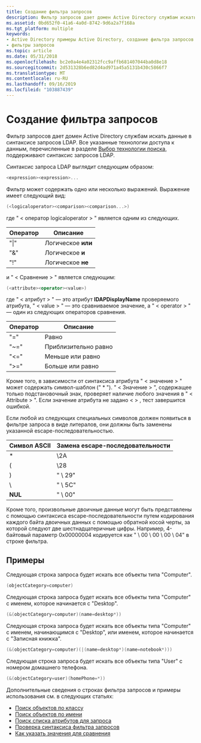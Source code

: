 ```yaml
---
title: Создание фильтра запросов
description: Фильтр запросов дает домен Active Directory службам искать данные в синтаксисе запросов LDAP. Все указанные технологии доступа к данным, перечисленные в разделе Выбор технологии поиска, поддерживают синтаксис запросов LDAP.
ms.assetid: 0bd652f0-41a6-4a0d-8742-9d6a2a7f168a
ms.tgt_platform: multiple
keywords:
- Active Directory примеры Active Directory, создание фильтра запросов
- фильтры запросов
ms.topic: article
ms.date: 05/31/2018
ms.openlocfilehash: bc2e0a4e4a02312fcc9affb681407044ba0d8e18
ms.sourcegitcommit: 2d531328b6ed82d4ad971a45a5131b430c5866f7
ms.translationtype: MT
ms.contentlocale: ru-RU
ms.lasthandoff: 09/16/2019
ms.locfileid: "103887439"
---
```

# <a name="creating-a-query-filter"></a>Создание фильтра запросов

Фильтр запросов дает домен Active Directory службам искать данные в синтаксисе запросов LDAP. Все указанные технологии доступа к данным, перечисленные в разделе [Выбор технологии поиска,](choosing-the-search-technology.md) поддерживают синтаксис запросов LDAP.

Синтаксис запроса LDAP выглядит следующим образом:


```C++
<expression><expression>...
```



Фильтр может содержать одно или несколько выражений. Выражение имеет следующий вид:


```C++
(<logicaloperator><comparison><comparison...>)
```



где " &lt; оператор logicaloperator &gt; " является одним из следующих.



| Оператор        | Описание                |
|-----------------|----------------------------|
| "\|"<br/> | Логическое **или**<br/>  |
| "&"<br/>  | Логическое **и**<br/> |
| "!"<br/>  | Логическое **не**<br/> |



 

и " &lt; Сравнение &gt; " является следующим:


```C++
(<attribute><operator><value>)
```



где " &lt; атрибут &gt; " — это атрибут **lDAPDisplayName** проверяемого атрибута, " &lt; value &gt; " — это сравниваемое значение, а " &lt; operator &gt; " — один из следующих операторов сравнения.



| Оператор           | Описание                         |
|--------------------|-------------------------------------|
| "="<br/>     | Равно<br/>                   |
| "~="<br/>    | Приблизительно равно<br/>     |
| "<="<br/> | Меньше или равно<br/>    |
| ">="<br/> | Больше или равно<br/> |



 

Кроме того, в зависимости от синтаксиса атрибута " &lt; значение &gt; " может содержать символ-шаблон (" \* "). " &lt; Значение &gt; ", содержащее только подстановочный знак, проверяет наличие любого значения в " &lt; Attribute &gt; ". Если значение атрибута не задано &lt; &gt; , тест завершится ошибкой.

Если любой из следующих специальных символов должен появиться в фильтре запроса в виде литералов, они должны быть заменены указанной escape-последовательностью.



| Символ ASCII    | Замена escape-последовательности |
|--------------------|----------------------------|
| \*<br/>      | \\2A<br/>          |
| (<br/>       | \\28<br/>          |
| )<br/>       | " \\ 29"<br/>          |
| \\<br/>      | " \\ 5C"<br/>          |
| **NUL**<br/> | " \\ 00"<br/>          |



 

Кроме того, произвольные двоичные данные могут быть представлены с помощью синтаксиса escape-последовательности путем кодирования каждого байта двоичных данных с помощью обратной косой черты, за которой следуют две шестнадцатеричные цифры. Например, 4-байтовый параметр 0x00000004 кодируется как " \\ 00 \\ 00 \\ 00 \\ 04" в строке фильтра.

## <a name="examples"></a>Примеры

Следующая строка запроса будет искать все объекты типа "Computer".


```C++
(objectCategory=computer)
```



Следующая строка запроса будет искать все объекты типа "Computer" с именем, которое начинается с "Desktop".


```C++
(&(objectCategory=computer)(name=desktop*))
```



Следующая строка запроса будет искать все объекты типа "Computer" с именем, начинающимся с "Desktop", или именем, которое начинается с "Записная книжка".


```C++
(&(objectCategory=computer)(|(name=desktop*)(name=notebook*)))
```



Следующая строка запроса будет искать все объекты типа "User" с номером домашнего телефона.


```C++
(&(objectCategory=user)(homePhone=*))
```



Дополнительные сведения о строках фильтра запросов и примеры использования см. в следующих статьях:

-   [Поиск объектов по классу](finding-objects-by-class.md)
-   [Поиск объектов по имени](finding-objects-by-name.md)
-   [Поиск списка атрибутов для запроса](finding-a-list-of-attributes-to-query.md)
-   [Проверка синтаксиса фильтра запросов](checking-the-query-filter-syntax.md)
-   [Как указать значения для сравнения](how-to-specify-comparison-values.md)

 

 





